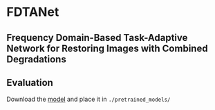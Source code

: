 # FDTANet
## Frequency Domain-Based Task-Adaptive Network for Restoring Images with Combined Degradations


## Evaluation

Download the [model](https://drive.google.com/drive/folders/18_ZbDzemIJnF3f1S_hcXzWGz6DO1qwrJ?usp=sharing) and place it in `./pretrained_models/`
